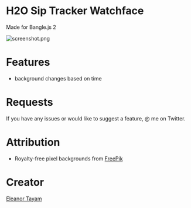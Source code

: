 # H2O Sip Tracker Watchface

Made for Bangle.js 2

![screenshot.png](https://github.com/elykittytee/BangleApps/blob/elykittytee-patch-1/apps/siptrackerclk/screenshot.png?raw=true)

# Features
- background changes based on time

# Requests
If you have any issues or would like to suggest a feature, @ me on Twitter.

# Attribution
- Royalty-free pixel backgrounds from [FreePik](https://www.freepik.com/)

# Creator
[Eleanor Tayam](http://twitter.com/elykittytee)
